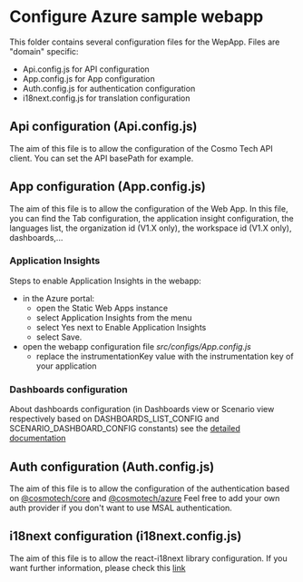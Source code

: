 # Configure Azure sample webapp

This folder contains several configuration files for the WepApp.
Files are "domain" specific:
- Api.config.js for API configuration
- App.config.js for App configuration
- Auth.config.js for authentication configuration
- i18next.config.js for translation configuration


## Api configuration (Api.config.js)

The aim of this file is to allow the configuration of the Cosmo Tech API client.
You can set the API basePath for example.

## App configuration (App.config.js)

The aim of this file is to allow the configuration of the Web App.
In this file, you can find the Tab configuration, the application insight configuration, the languages list, the organization id (V1.X only), the workspace id (V1.X only), dashboards,...

### Application Insights
Steps to enable Application Insights in the webapp:
* in the Azure portal:
  * open the Static Web Apps instance
  * select Application Insights from the menu
  * select Yes next to Enable Application Insights
  * select Save.
* open the webapp configuration file *src/configs/App.config.js*
  * replace the instrumentationKey value with the instrumentation key of your application

### Dashboards configuration

About dashboards configuration (in Dashboards view or Scenario view respectively based on DASHBOARDS_LIST_CONFIG and SCENARIO_DASHBOARD_CONFIG constants) see the [detailed documentation](https://github.com/Cosmo-Tech/azure-sample-webapp/tree/main/src/views/Dashboards#readme)

## Auth configuration (Auth.config.js)

The aim of this file is to allow the configuration of the authentication based on [@cosmotech/core](https://www.npmjs.com/package/@cosmotech/core) and [@cosmotech/azure](https://www.npmjs.com/package/@cosmotech/azure)
Feel free to add your own auth provider if you don't want to use MSAL authentication.

## i18next configuration (i18next.config.js)
The aim of this file is to allow the react-i18next library configuration.
If you want further information, please check this [link](https://react.i18next.com/latest/using-with-hooks#configure-i-18-next)
